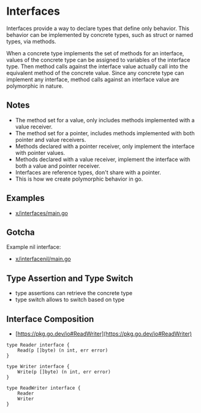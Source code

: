 # Interfaces

Interfaces provide a way to declare types that define only behavior. This
behavior can be implemented by concrete types, such as struct or named types,
via methods.

When a concrete type implements the set of methods for an
interface, values of the concrete type can be assigned to variables of the
interface type. Then method calls against the interface value actually call into
the equivalent method of the concrete value. Since any concrete type can
implement any interface, method calls against an interface value are polymorphic
in nature.

## Notes

* The method set for a value, only includes methods implemented with a value receiver.
* The method set for a pointer, includes methods implemented with both pointer and value receivers.
* Methods declared with a pointer receiver, only implement the interface with pointer values.
* Methods declared with a value receiver, implement the interface with both a value and pointer receiver.
* Interfaces are reference types, don't share with a pointer.
* This is how we create polymorphic behavior in go.

## Examples

* [x/interfaces/main.go](x/interfaces/main.go)

## Gotcha

Example nil interface:

* [x/interfacenil/main.go](x/interfacenil/main.go)

## Type Assertion and Type Switch

* type assertions can retrieve the concrete type
* type switch allows to switch based on type

## Interface Composition

* [https://pkg.go.dev/io#ReadWriter](https://pkg.go.dev/io#ReadWriter)

```
type Reader interface {
    Read(p []byte) (n int, err error)
}

type Writer interface {
    Write(p []byte) (n int, err error)
}

type ReadWriter interface {
    Reader
    Writer
}
```